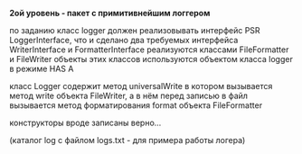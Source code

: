 **2ой уровень - пакет с примитивнейшим логгером**

по заданию класс logger должен реализовывать интерфейс PSR LoggerInterface, что и сделано
два требуемых интерфейса WriterInterface и FormatterInterface реализуются классами FileFormatter и FileWriter
объекты этих классов используются объектом класса logger в режиме HAS A

класс Logger содержит метод universalWrite в котором вызывается метод write объекта FileWriter, 
а в нём перед записью в файл вызывается метод форматирования format объекта FileFormatter

конструкторы вроде записаны верно...



(каталог log с файлом logs.txt - для примера работы логера)